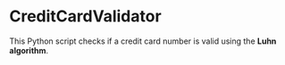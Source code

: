 # CreditCardValidator
This Python script checks if a credit card number is valid using the **Luhn algorithm**.
